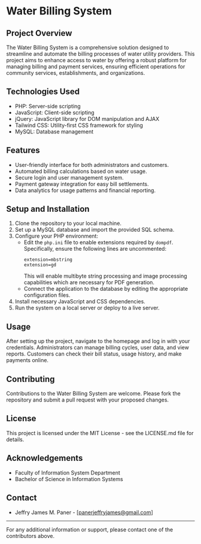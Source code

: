 # Water Billing System

## Project Overview
The Water Billing System is a comprehensive solution designed to streamline and automate the billing processes of water utility providers. This project aims to enhance access to water by offering a robust platform for managing billing and payment services, ensuring efficient operations for community services, establishments, and organizations.

## Technologies Used
- PHP: Server-side scripting
- JavaScript: Client-side scripting
- jQuery: JavaScript library for DOM manipulation and AJAX
- Tailwind CSS: Utility-first CSS framework for styling
- MySQL: Database management

## Features
- User-friendly interface for both administrators and customers.
- Automated billing calculations based on water usage.
- Secure login and user management system.
- Payment gateway integration for easy bill settlements.
- Data analytics for usage patterns and financial reporting.

## Setup and Installation
1. Clone the repository to your local machine.
2. Set up a MySQL database and import the provided SQL schema.
3. Configure your PHP environment:
   - Edit the `php.ini` file to enable extensions required by `dompdf`. Specifically, ensure the following lines are uncommented:
     ```
     extension=mbstring
     extension=gd
     ```
     This will enable multibyte string processing and image processing capabilities which are necessary for PDF generation.
   - Connect the application to the database by editing the appropriate configuration files.
4. Install necessary JavaScript and CSS dependencies.
5. Run the system on a local server or deploy to a live server.

## Usage
After setting up the project, navigate to the homepage and log in with your credentials. Administrators can manage billing cycles, user data, and view reports. Customers can check their bill status, usage history, and make payments online.

## Contributing
Contributions to the Water Billing System are welcome. Please fork the repository and submit a pull request with your proposed changes.

## License
This project is licensed under the MIT License - see the LICENSE.md file for details.

## Acknowledgements
- Faculty of Information System Department
- Bachelor of Science in Information Systems

## Contact
- Jeffry James M. Paner - [panerjeffryjames@gmail.com]

---
For any additional information or support, please contact one of the contributors above.
